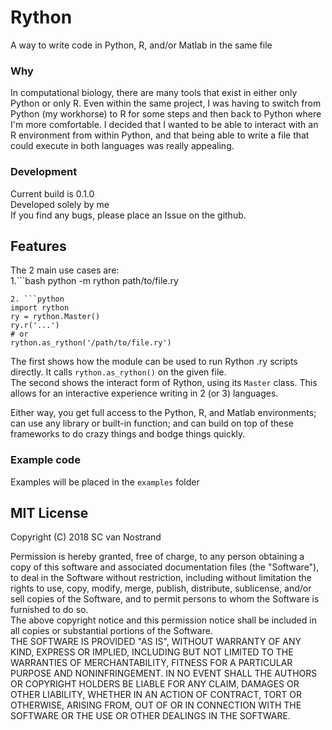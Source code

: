 # Rython
A way to write code in Python, R, and/or Matlab in the same file

### Why
In computational biology, there are many tools that exist in either only Python
or only R. Even within the same project, I was having to switch from Python
(my workhorse) to R for some steps and then back to Python where I'm more
comfortable. I decided that I wanted to be able to interact with an R environment
from within Python, and that being able to write a file that could execute in
both languages was really appealing.

### Development
Current build is 0.1.0  
Developed solely by me  
If you find any bugs, please place an Issue on the github.

## Features
The 2 main use cases are:  
1.```bash
python -m rython path/to/file.ry
```  
2. ```python
import rython
ry = rython.Master()
ry.r('...')
# or
rython.as_rython('/path/to/file.ry')
```

The first shows how the module can be used to run Rython .ry scripts directly. It
calls `rython.as_rython()` on the given file.  
The second shows the interact form of Rython, using its `Master` class. This allows
for an interactive experience writing in 2 (or 3) languages.

Either way, you get full access to the Python, R, and Matlab environments; can use
any library or built-in function; and can build on top of these frameworks to do
crazy things and bodge things quickly.

### Example code
Examples will be placed in the `examples` folder  

## MIT License
Copyright (C) 2018 SC van Nostrand

Permission is hereby granted, free of charge, to any person obtaining a copy
of this software and associated documentation files (the "Software"), to deal
in the Software without restriction, including without limitation the rights
to use, copy, modify, merge, publish, distribute, sublicense, and/or sell
copies of the Software, and to permit persons to whom the Software is
furnished to do so.  
The above copyright notice and this permission notice shall be included in all
copies or substantial portions of the Software.  
THE SOFTWARE IS PROVIDED "AS IS", WITHOUT WARRANTY OF ANY KIND, EXPRESS OR
IMPLIED, INCLUDING BUT NOT LIMITED TO THE WARRANTIES OF MERCHANTABILITY,
FITNESS FOR A PARTICULAR PURPOSE AND NONINFRINGEMENT. IN NO EVENT SHALL THE
AUTHORS OR COPYRIGHT HOLDERS BE LIABLE FOR ANY CLAIM, DAMAGES OR OTHER
LIABILITY, WHETHER IN AN ACTION OF CONTRACT, TORT OR OTHERWISE, ARISING FROM,
OUT OF OR IN CONNECTION WITH THE SOFTWARE OR THE USE OR OTHER DEALINGS IN THE
SOFTWARE.